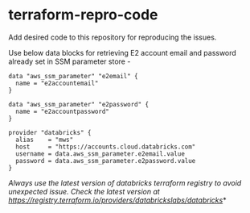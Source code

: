 # terraform-repro-code
Add desired code to this repository for reproducing the issues.

Use below data blocks for retrieving E2 account email and password already set in SSM parameter store -

    data "aws_ssm_parameter" "e2email" {
      name = "e2accountemail"
    }

    data "aws_ssm_parameter" "e2password" {
      name = "e2accountpassword"
    }

    provider "databricks" {
      alias    = "mws"
      host     = "https://accounts.cloud.databricks.com"
      username = data.aws_ssm_parameter.e2email.value
      password = data.aws_ssm_parameter.e2password.value
    }

*Always use the latest version of databricks terraform registry to avoid unexpected issue. Check the latest version at https://registry.terraform.io/providers/databrickslabs/databricks**

